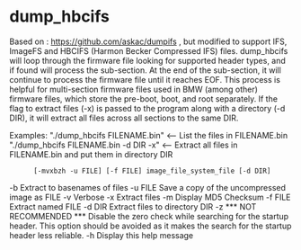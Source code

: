# dump_hbcifs

Based on : https://github.com/askac/dumpifs , but modified to support IFS, ImageFS and HBCIFS (Harmon Becker Compressed IFS) files.
dump_hbcifs will loop through the firmware file looking for supported header types, and if found will process the sub-section. At the end of the sub-section, it will continue to process the firmware file until it reaches EOF. This process is helpful for multi-section firmware files used in BMW (among other) firmware files, which store the pre-boot, boot, and root separately. If the flag to extract files (-x) is passed to the program along with a directory (-d DIR), it will extract all files across all sections to the same DIR.


Examples: "./dump_hbcifs FILENAME.bin" <-- List the files in FILENAME.bin
          "./dump_hbcifs FILENAME.bin -d DIR -x" <-- Extract all files in FILENAME.bin and put them in directory DIR

          [-mvxbzh -u FILE] [-f FILE] image_file_system_file [-d DIR]
 -b       Extract to basenames of files
 -u FILE  Save a copy of the uncompressed image as FILE
 -v       Verbose
 -x       Extract files
 -m       Display MD5 Checksum
 -f FILE  Extract named FILE
 -d DIR   Extract files to directory DIR
 -z       *** NOT RECOMMENDED ***
          Disable the zero check while searching for the startup header.
          This option should be avoided as it makes the search for the
          startup header less reliable.
 -h       Display this help message

